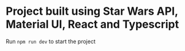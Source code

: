 # Project built using Star Wars API, Material UI, React and Typescript
Run `npm run dev` to start the project
